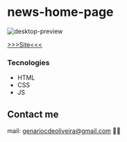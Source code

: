 # news-home-page

![desktop-preview](https://user-images.githubusercontent.com/53302984/200851395-9513d2a4-68d5-4ac2-a0f8-48f7e9a82883.jpg)

[>>>Site<<<](https://genariocoliveira.github.io/news-home-page/)
### Tecnologies

- HTML
- CSS
- JS

## Contact me 
mail: genariocdeoliveira@gmail.com 🚀👋
